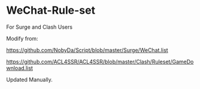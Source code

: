 # WeChat-Rule-set

For Surge and Clash Users

Modify from:

https://github.com/NobyDa/Script/blob/master/Surge/WeChat.list

https://github.com/ACL4SSR/ACL4SSR/blob/master/Clash/Ruleset/GameDownload.list

Updated Manually.
